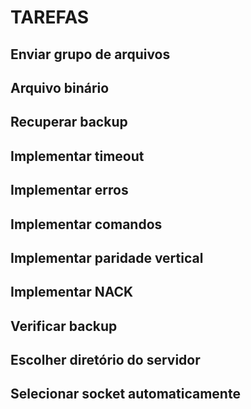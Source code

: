# TAREFAS

## Enviar grupo de arquivos
## Arquivo binário
## Recuperar backup
## Implementar timeout
## Implementar erros
## Implementar comandos
## Implementar paridade vertical
## Implementar NACK
## Verificar backup
## Escolher diretório do servidor
## Selecionar socket automaticamente